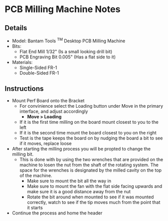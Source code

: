 <!--

TOGGLE PREVIEW IN VISUAL STUDIO CODE:
    Ctrl + Shift + V

This space is designated for Markdown resources:
    - General Markdown Documentation: https://markdown-guide.readthedocs.io/en/latest/index.html

    - Markdown in Visual Studio Code Documentation: https://code.visualstudio.com/docs/languages/markdown

-->

[Comment]: <> (Inline Comment)
[//]: <> (This is also a comment)
[//]: # (This is also a comment)
<!--
    This is a multiline comment
-->

# PCB Milling Machine Notes
## Details
- Model: Bantam Tools $^\text{TM}$ Desktop PCB Milling Machine
- Bits:
    - Flat End Mill 1/32" (Is a small looking drill bit)
    - PCB Engraving Bit 0.005" (Has a flat side to it)
- Materials:
    - Single-Sided FR-1
    - Double-Sided FR-1

## Instructions
- Mount Perf Board onto the Bracket
    - For convinience select the Loading button under Move in the primary interface, and adjust accordingly
        - **Move > Loading**
    - If it is the first time milling on the board mount closest to you to the left
    - If it is the second time mount the board closest to you on the right
    - Test is the tape keeps the board on by nudging the board a bit to see if it moves, replace loose
- After starting the milling process you will be propted to change the milling bit.
    - This is done with by using the two wrenches that are provided on the machine to losen the nut from the shaft of the rotating system. The space for the wrenches is designated by the milled cavity on the top of the machine.
        - Make sure to mount the bit all the way in
        - Make sure to mount the fan with the flat side facing upwards and make sure it is a good distance away from the nut
        - Rotate the bit around when mounted to see if it was mounted correctly, watch to see if the tip moves much from the point that it starts
- Continue the process and home the header